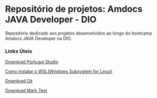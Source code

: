 # Repositório de projetos: Amdocs JAVA Developer - DIO

Repositório dedicado aos projetos desenvolvidos ao longo do bootcamp Amdocs JAVA Developer na DIO.

### Links Úteis

[Download Portugol Studio](http://lite.acad.univali.br/portugol/)

[Como instalar o WSL(Windows Subsystem for Linux)](https://docs.microsoft.com/pt-br/windows/wsl/install)

[Download Git](https://git-scm.com/downloads)

[Download Mark Text](https://marktext.app/)


